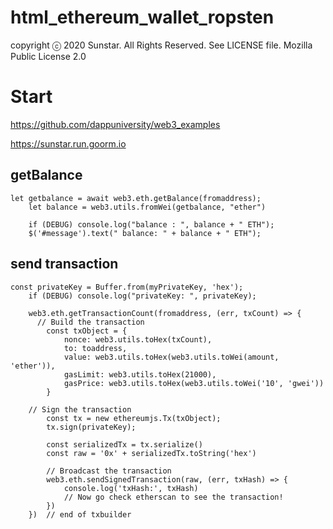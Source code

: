 # html_ethereum_wallet_ropsten

copyright ⓒ 2020 Sunstar. All Rights Reserved.
See LICENSE file. Mozilla Public License 2.0


# Start

https://github.com/dappuniversity/web3_examples

https://sunstar.run.goorm.io


##  getBalance 
    let getbalance = await web3.eth.getBalance(fromaddress);
		let balance = web3.utils.fromWei(getbalance, "ether")

		if (DEBUG) console.log("balance : ", balance + " ETH");
		$('#message').text(" balance: " + balance + " ETH");

## send transaction

    const privateKey = Buffer.from(myPrivateKey, 'hex');
		if (DEBUG) console.log("privateKey: ", privateKey);

		web3.eth.getTransactionCount(fromaddress, (err, txCount) => {
		  // Build the transaction
			const txObject = {
				nonce: web3.utils.toHex(txCount),
				to: toaddress,
				value: web3.utils.toHex(web3.utils.toWei(amount, 'ether')),
				gasLimit: web3.utils.toHex(21000),
				gasPrice: web3.utils.toHex(web3.utils.toWei('10', 'gwei'))
			}

		// Sign the transaction
			const tx = new ethereumjs.Tx(txObject);
			tx.sign(privateKey);

			const serializedTx = tx.serialize()
			const raw = '0x' + serializedTx.toString('hex')

			// Broadcast the transaction
			web3.eth.sendSignedTransaction(raw, (err, txHash) => {
				console.log('txHash:', txHash)
				// Now go check etherscan to see the transaction!
			})
		})  // end of txbuilder

    
